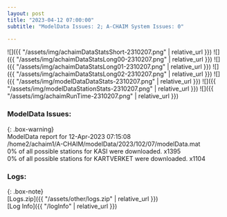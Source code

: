 ```yaml
---
layout: post
title: "2023-04-12 07:00:00"
subtitle: "ModelData Issues: 2; A-CHAIM System Issues: 0"

---
```


![]({{ "/assets/img/achaimDataStatsShort-2310207.png" | relative_url }})
![]({{ "/assets/img/achaimDataStatsLong00-2310207.png" | relative_url }})
![]({{ "/assets/img/achaimDataStatsLong01-2310207.png" | relative_url }})
![]({{ "/assets/img/achaimDataStatsLong02-2310207.png" | relative_url }})
![]({{ "/assets/img/modelDataDataStats-2310207.png" | relative_url }})
![]({{ "/assets/img/modelDataStationStats-2310207.png" | relative_url }})
![]({{ "/assets/img/achaimRunTime-2310207.png" | relative_url }})


### ModelData Issues:  
  
{: .box-warning}  
 ModelData report for 12-Apr-2023 07:15:08   
 /home2/achaim1/A-CHAIM/modelData/2023/102/07/modelData.mat   
 0% of all possible stations for KASI were downloaded. x1395   
 0% of all possible stations for KARTVERKET were downloaded. x1104   
  


### Logs:  
  
{: .box-note}  
[Logs.zip]({{ "/assets/other/logs.zip" | relative_url }})  
[Log Info]({{ "/logInfo" | relative_url }})  
